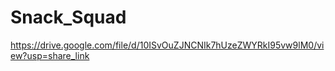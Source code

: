 # Snack_Squad
https://drive.google.com/file/d/10ISvOuZJNCNIk7hUzeZWYRkI95vw9lM0/view?usp=share_link
